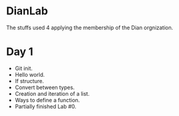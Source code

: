 # DianLab

The stuffs used 4 applying the membership of the Dian orgnization.

# Day 1

* Git init.
* Hello world.
* If structure.
* Convert between types.
* Creation and iteration of a list.
* Ways to define a function.
* Partially finished Lab #0.
